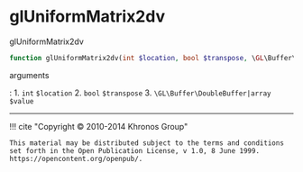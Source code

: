 # glUniformMatrix2dv
glUniformMatrix2dv

```php
function glUniformMatrix2dv(int $location, bool $transpose, \GL\Buffer\DoubleBuffer|array $value) : void
```

arguments

:    1. `int` `$location` 
    2. `bool` `$transpose` 
    3. `\GL\Buffer\DoubleBuffer|array` `$value` 

---
     

!!! cite "Copyright © 2010-2014 Khronos Group"

    This material may be distributed subject to the terms and conditions set forth in the Open Publication License, v 1.0, 8 June 1999. https://opencontent.org/openpub/.